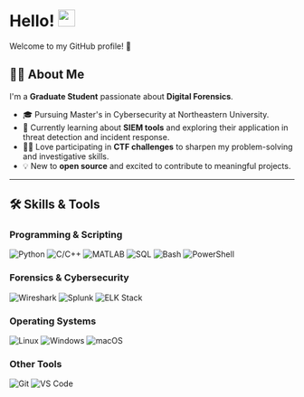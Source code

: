 # Hello! <img src="https://media.giphy.com/media/hvRJCLFzcasrR4ia7z/giphy.gif" alt="waving hand" width="30">
Welcome to my GitHub profile! 🚀

## 👨‍💻 About Me
I'm a **Graduate Student** passionate about **Digital Forensics**.
- 🎓 Pursuing Master's in Cybersecurity at Northeastern University.
- 🌱 Currently learning about **SIEM tools** and exploring their application in threat detection and incident response.
- 🕵️‍♂️ Love participating in **CTF challenges** to sharpen my problem-solving and investigative skills.
- 💡 New to **open source** and excited to contribute to meaningful projects.

---

## 🛠️ Skills & Tools

### Programming & Scripting
![Python](https://img.shields.io/badge/-Python-3776AB?logo=python&logoColor=white&style=flat)
![C/C++](https://img.shields.io/badge/-C/C++-00599C?logo=cplusplus&logoColor=white&style=flat)
![MATLAB](https://img.shields.io/badge/-MATLAB-0076A8?logo=mathworks&logoColor=white&style=flat)
![SQL](https://img.shields.io/badge/-SQL-4479A1?logo=MySQL&logoColor=white&style=flat)
![Bash](https://img.shields.io/badge/-Bash_Scripting-4EAA25?logo=gnu-bash&logoColor=white&style=flat)
![PowerShell](https://img.shields.io/badge/-PowerShell-5391FE?logo=powershell&logoColor=white&style=flat)

### Forensics & Cybersecurity
![Wireshark](https://img.shields.io/badge/-Wireshark-1679A7?logo=wireshark&logoColor=white&style=flat)
![Splunk](https://img.shields.io/badge/-Splunk-000000?logo=splunk&logoColor=white&style=flat)
![ELK Stack](https://img.shields.io/badge/-ELK%20Stack-005571?logo=elastic&logoColor=white&style=flat)

### Operating Systems
![Linux](https://img.shields.io/badge/-Linux-FCC624?logo=linux&logoColor=black&style=flat)
![Windows](https://img.shields.io/badge/-Windows-0078D6?logo=windows&logoColor=white&style=flat)
![macOS](https://img.shields.io/badge/-macOS-000000?logo=apple&logoColor=white&style=flat)

### Other Tools
![Git](https://img.shields.io/badge/-Git-F05032?logo=git&logoColor=white&style=flat)
![VS Code](https://img.shields.io/badge/-VS%20Code-007ACC?logo=visual-studio-code&logoColor=white&style=flat)



